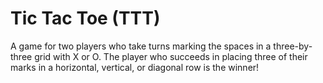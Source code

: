 # Tic Tac Toe (TTT)

A game for two players who take turns marking the spaces in a three-by-three grid with X or O. The player who succeeds in placing three of their marks in a horizontal, vertical, or diagonal row is the winner!